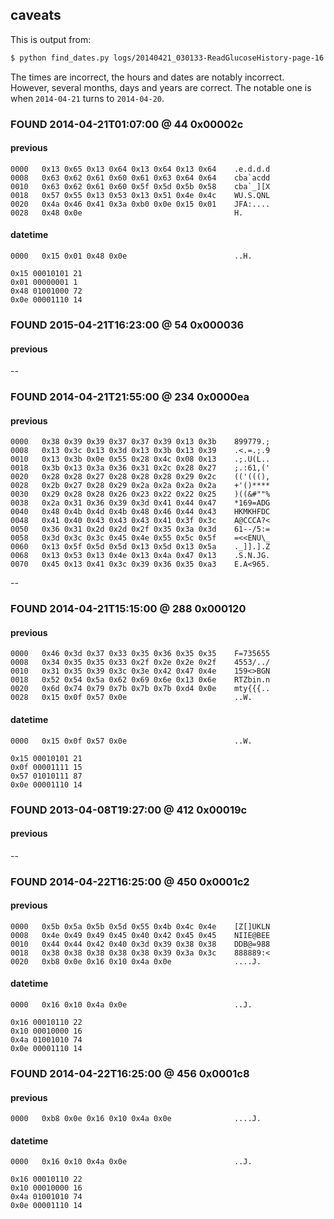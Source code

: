 ## caveats

This is output from:
```bash
$ python find_dates.py logs/20140421_030133-ReadGlucoseHistory-page-16.data  | grep -A 16 2014 
```

The times are incorrect, the hours and dates are notably incorrect.
However, several months, days and years are correct.
The notable one is when `2014-04-21` turns to `2014-04-20`.


### FOUND  2014-04-21T01:07:00  @  44 0x00002c
#### previous
    0000   0x13 0x65 0x13 0x64 0x13 0x64 0x13 0x64    .e.d.d.d
    0008   0x63 0x62 0x61 0x60 0x61 0x63 0x64 0x64    cba`acdd
    0010   0x63 0x62 0x61 0x60 0x5f 0x5d 0x5b 0x58    cba`_][X
    0018   0x57 0x55 0x13 0x53 0x13 0x51 0x4e 0x4c    WU.S.QNL
    0020   0x4a 0x46 0x41 0x3a 0xb0 0x0e 0x15 0x01    JFA:....
    0028   0x48 0x0e                                  H.
#### datetime
    0000   0x15 0x01 0x48 0x0e                        ..H.

    0x15 00010101 21
    0x01 00000001 1
    0x48 01001000 72
    0x0e 00001110 14
### FOUND  2015-04-21T16:23:00  @  54 0x000036
#### previous
--
### FOUND  2014-04-21T21:55:00  @  234 0x0000ea
#### previous
    0000   0x38 0x39 0x39 0x37 0x37 0x39 0x13 0x3b    899779.;
    0008   0x13 0x3c 0x13 0x3d 0x13 0x3b 0x13 0x39    .<.=.;.9
    0010   0x13 0x3b 0x0e 0x55 0x28 0x4c 0x08 0x13    .;.U(L..
    0018   0x3b 0x13 0x3a 0x36 0x31 0x2c 0x28 0x27    ;.:61,('
    0020   0x28 0x28 0x27 0x28 0x28 0x28 0x29 0x2c    (('(((),
    0028   0x2b 0x27 0x28 0x29 0x2a 0x2a 0x2a 0x2a    +'()****
    0030   0x29 0x28 0x28 0x26 0x23 0x22 0x22 0x25    )((&#""%
    0038   0x2a 0x31 0x36 0x39 0x3d 0x41 0x44 0x47    *169=ADG
    0040   0x48 0x4b 0x4d 0x4b 0x48 0x46 0x44 0x43    HKMKHFDC
    0048   0x41 0x40 0x43 0x43 0x43 0x41 0x3f 0x3c    A@CCCA?<
    0050   0x36 0x31 0x2d 0x2d 0x2f 0x35 0x3a 0x3d    61--/5:=
    0058   0x3d 0x3c 0x3c 0x45 0x4e 0x55 0x5c 0x5f    =<<ENU\_
    0060   0x13 0x5f 0x5d 0x5d 0x13 0x5d 0x13 0x5a    ._]].].Z
    0068   0x13 0x53 0x13 0x4e 0x13 0x4a 0x47 0x13    .S.N.JG.
    0070   0x45 0x13 0x41 0x3c 0x39 0x36 0x35 0xa3    E.A<965.
--
### FOUND  2014-04-21T15:15:00  @  288 0x000120
#### previous
    0000   0x46 0x3d 0x37 0x33 0x35 0x36 0x35 0x35    F=735655
    0008   0x34 0x35 0x35 0x33 0x2f 0x2e 0x2e 0x2f    4553/../
    0010   0x31 0x35 0x39 0x3c 0x3e 0x42 0x47 0x4e    159<>BGN
    0018   0x52 0x54 0x5a 0x62 0x69 0x6e 0x13 0x6e    RTZbin.n
    0020   0x6d 0x74 0x79 0x7b 0x7b 0x7b 0xd4 0x0e    mty{{{..
    0028   0x15 0x0f 0x57 0x0e                        ..W.
#### datetime
    0000   0x15 0x0f 0x57 0x0e                        ..W.

    0x15 00010101 21
    0x0f 00001111 15
    0x57 01010111 87
    0x0e 00001110 14
### FOUND  2013-04-08T19:27:00  @  412 0x00019c
#### previous
--
### FOUND  2014-04-22T16:25:00  @  450 0x0001c2
#### previous
    0000   0x5b 0x5a 0x5b 0x5d 0x55 0x4b 0x4c 0x4e    [Z[]UKLN
    0008   0x4e 0x49 0x49 0x45 0x40 0x42 0x45 0x45    NIIE@BEE
    0010   0x44 0x44 0x42 0x40 0x3d 0x39 0x38 0x38    DDB@=988
    0018   0x38 0x38 0x38 0x38 0x38 0x39 0x3a 0x3c    888889:<
    0020   0xb8 0x0e 0x16 0x10 0x4a 0x0e              ....J.
#### datetime
    0000   0x16 0x10 0x4a 0x0e                        ..J.

    0x16 00010110 22
    0x10 00010000 16
    0x4a 01001010 74
    0x0e 00001110 14
### FOUND  2014-04-22T16:25:00  @  456 0x0001c8
#### previous
    0000   0xb8 0x0e 0x16 0x10 0x4a 0x0e              ....J.
#### datetime
    0000   0x16 0x10 0x4a 0x0e                        ..J.

    0x16 00010110 22
    0x10 00010000 16
    0x4a 01001010 74
    0x0e 00001110 14
